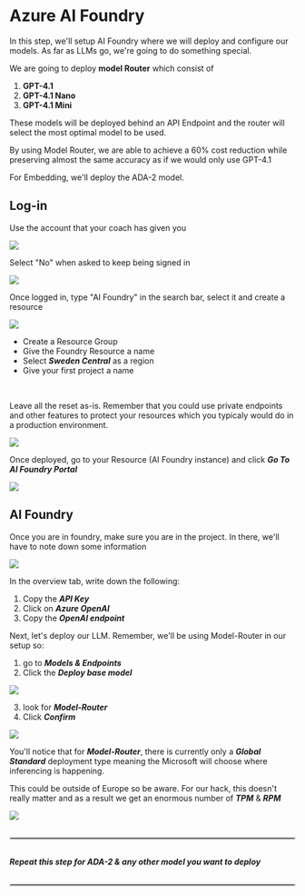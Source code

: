 # Azure AI Foundry

In this step, we'll setup AI Foundry where we will deploy and configure our models. As far as LLMs go, we're going to do something special.
<br>

We are going to deploy **model Router** which consist of 
1. **GPT-4.1**
2. **GPT-4.1 Nano**
3. **GPT-4.1 Mini**

These models will be deployed behind an API Endpoint and the router will select the most optimal model to be used.

By using Model Router, we are able to achieve a 60% cost reduction while preserving almost the same accuracy as if we would only use GPT-4.1

For Embedding, we'll deploy the ADA-2 model.

## Log-in

Use the account that your coach has given you

![](./../images/1_login.png)

Select "No" when asked to keep being signed in

![](./../images/2_login.png)

Once logged in, type "AI Foundry" in the search bar, select it and create a resource

![](./../images/3_CreateFoundry.png)

* Create a Resource Group
* Give the Foundry Resource a name
* Select ***Sweden Central*** as a region
* Give your first project a name
<br>

Leave all the reset as-is. Remember that you could use
private endpoints and other features to protect your resources which you typicaly would do in a production environment.

![](./../images/4_CreateFoundry.png)

Once deployed, go to your Resource (AI Foundry instance) and click ***Go To AI Foundry Portal***

![](./../images/5_GotoFoundry.png)


## AI Foundry

Once you are in foundry, make sure you are in the project.
In there, we'll have to note down some information

![](./../images/6_Foundry.png)

In the overview tab, write down the following:
1. Copy the ***API Key***
2. Click on ***Azure OpenAI***
3. Copy the ***OpenAI endpoint***

Next, let's deploy our LLM. Remember, we'll be using Model-Router in our setup so:
1. go to ***Models & Endpoints***
2. Click the ***Deploy base model*** 

![](./../images/7_Foundry.png)

3. look for ***Model-Router***
4. Click ***Confirm***

![](./../images/8_Foundry.png)

You'll notice that for ***Model-Router***, there is currently only a ***Global Standard*** deployment type meaning the Microsoft will choose where inferencing is happening. 

This could be outside of Europe so be aware. For our hack, this doesn't really matter and as a result we get an enormous number of ***TPM*** & ***RPM***

![](./../images/9_Foundry.png)

<hr style="border: 2px solid #ccc; margin: 30px 0;">

***Repeat this step for ADA-2 & any other model you want to deploy***

<hr style="border: 2px solid #ccc; margin: 30px 0;">